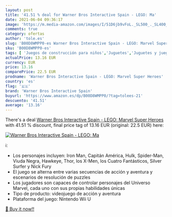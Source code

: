 ```yaml
---
layout: post
title: '41.51 % deal for Warner Bros Interactive Spain - LEGO: Ma'
date: 2021-06-04 09:36:17
image: 'https://m.media-amazon.com/images/I/51D6jb9vFoL._SL500_._SL400_.jpg'
comments: true
category: ofertas
author: 'tole.es'
slug: 'B00D8WMPP0-es Warner Bros Interactive Spain - LEGO: Marvel Super Heroes'
sku: 'B00D8WMPP0-es'
tags: [ 'Juegos de construcción para niños','Juguetes','Juguetes y juegos','lego:','warner bros interactive spain', ]
actualPrice: 13.16 EUR
currency: EUR
price: 13.16
comparePrice: 22.5 EUR
prodname: 'Warner Bros Interactive Spain - LEGO: Marvel Super Heroes'
country: 'es'
flag: '🇪🇸'
brand: 'Warner Bros Interactive Spain'
buyurl: 'https://www.amazon.es/dp/B00D8WMPP0/?tag=tolees-21'
descuento: '41.51'
average: '13.16'
---
```


There's a deal [Warner Bros Interactive Spain - LEGO: Marvel Super Heroes](https://www.amazon.es/dp/B00D8WMPP0/?tag=tolees-21)  with  41.51 % discount, final price tag of  13.16 EUR (original: 22.5 EUR) here:

[![Warner Bros Interactive Spain - LEGO: Ma](https://m.media-amazon.com/images/I/51D6jb9vFoL._SL500_._SL400_.jpg)](https://www.amazon.es/dp/B00D8WMPP0/?tag=tolees-21)

ℹ️:

- Los personajes incluyen: Iron Man, Capitán América, Hulk, Spider-Man, Viuda Negra, Hawkeye, Thor, los X-Men, los Cuatro Fantásticos, Silver Surfer y Nick Fury
- El juego se alterna entre varias secuencias de acción y aventura y escenarios de resolución de puzzles
- Los jugadores son capaces de controlar personajes del Universo Marvel, cada uno con sus propias habilidades únicas
- Tipo de producto: videojuego de acción y aventura
- Plataforma del juego: Nintendo Wii U

[🛒 Buy it now!!](https://www.amazon.es/dp/B00D8WMPP0/?tag=tolees-21)
